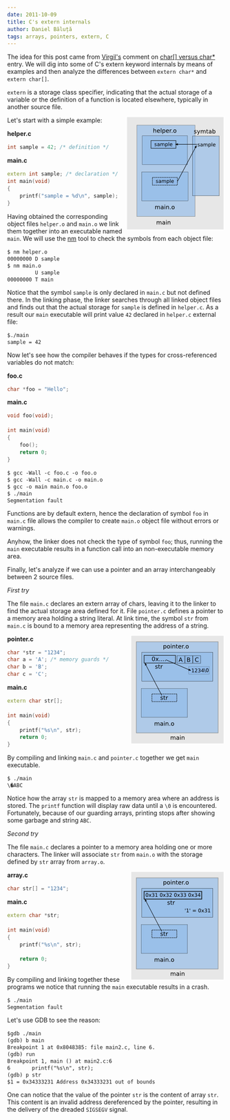 ```yaml
---
date: 2011-10-09
title: C's extern internals
author: Daniel Băluță
tags: arrays, pointers, extern, C
---
```


The idea for this post came from [Virgil's][v-comment] comment on
[char[] versus char*][old-art] entry. We will dig into some of
C's extern keyword internals by means of examples and then
analyze the differences between `extern char*` and `extern char[]`.

`extern` is a storage class specifier, indicating that the actual
storage of a variable or the definition of a function is located
elsewhere, typically in another source file.

<img style="float:right" src='/images/c-extern-simple-usage.png'
alt="C extern simple usage" width="227" height="263"/>


Let's start with a simple example:

**helper.c**

~~~ cpp
int sample = 42; /* definition */
~~~

**main.c**

~~~ cpp
extern int sample; /* declaration */
int main(void)
{
	printf("sample = %d\n", sample);
}
~~~

Having obtained the corresponding object files `helper.o` and `main.o` we link
them together into an executable named `main`. We will use the [nm][man-nm]
tool to check the symbols from each object file:

    $ nm helper.o
    00000000 D sample
    $ nm main.o
             U sample
    00000000 T main

Notice that the symbol `sample` is only declared in `main.c` but not defined
there. In the linking phase, the linker searches through all linked object
files and finds out that the actual storage for `sample` is defined in
`helper.c`. As a result our `main` executable will print value `42` declared
in `helper.c` external file:

    $./main
    sample = 42

Now let's see how the compiler behaves if the types for cross-referenced
variables do not match:

**foo.c**

~~~ cpp
char *foo = "Hello";
~~~

**main.c**

~~~ cpp
void foo(void);

int main(void)
{
	foo();
	return 0;
}
~~~

    $ gcc -Wall -c foo.c -o foo.o
    $ gcc -Wall -c main.c -o main.o
    $ gcc -o main main.o foo.o
    $ ./main
    Segmentation fault

Functions are by default extern, hence the declaration of symbol `foo` in
`main.c` file allows the compiler to create `main.o` object file without
errors or warnings.

Anyhow, the linker does not check the type of symbol `foo`; thus, running the
`main` executable results in a function call into an non-executable memory
area.

Finally, let's analyze if we can use a pointer and an array interchangeably
between 2 source files.

*First try*

The file `main.c` declares an extern array of chars, leaving it to
the linker to find the actual storage area defined for it. File `pointer.c`
defines a pointer to a memory area holding a string literal. At link time, the
symbol `str` from `main.c` is bound to a memory area representing the address
of a string.

<img style="float:right" src='/images/c-extern-char.png'
alt="C extern simple usage" width="217" height="252"/>

**pointer.c**

~~~ cpp
char *str = "1234";
char a = 'A'; /* memory guards */
char b = 'B';
char c = 'C';
~~~

**main.c** 

~~~ cpp
extern char str[];

int main(void)
{
	printf("%s\n", str);
	return 0;
}
~~~

By compiling and linking `main.c` and `pointer.c` together we get `main`
executable.

    $ ./main
    \�ABC

Notice how the array `str` is mapped to a memory area where an address is
stored. The `printf` function will display raw data until a `\0` is
encountered. Fortunately, because of our guarding arrays, printing stops after
showing some garbage and string `ABC`.

*Second try*

The file `main.c` declares a pointer to a memory area holding one
or more characters. The linker will associate `str` from `main.o` with the
storage defined by `str` array from `array.o`.

<img style="float:right" src='/images/c-extern-pointer.png'
alt="C extern simple usage" width="217" height="252"/>

**array.c**

~~~ cpp
char str[] = "1234";
~~~

**main.c** 

~~~ cpp
extern char *str;

int main(void)
{
	printf("%s\n", str);

	return 0;
}
~~~

By compiling and linking together these programs we notice that running the
`main` executable results in a crash.

    $ ./main
    Segmentation fault

Let's use GDB to see the reason:

    $gdb ./main
    (gdb) b main
    Breakpoint 1 at 0x8048385: file main2.c, line 6.
    (gdb) run
    Breakpoint 1, main () at main2.c:6
    6		printf("%s\n", str);
    (gdb) p str
    $1 = 0x34333231 Address 0x34333231 out of bounds

One can notice that the value of the pointer `str` is the content of array
`str`. This content is an invalid address dereferenced by the pointer,
resulting in the delivery of the dreaded `SIGSEGV` signal.

[v-comment]: http://techblog.rosedu.org/arrays-vs-pointers.html#IDComment189927033
[old-art]: http://techblog.rosedu.org/arrays-vs-pointers.html
[man-nm]: http://linux.die.net/man/1/nm
